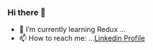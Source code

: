 ### Hi there 👋

- 🔭 I’m currently learning Redux ...
- 📫 How to reach me: ...<a href="https://www.linkedin.com/in/jakub-t-800648151">Linkedin Profile</a>


